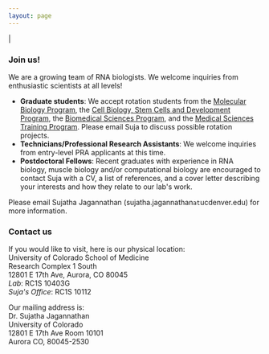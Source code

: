 ```yaml
---
layout: page
---
```

|

### Join us!
We are a growing team of RNA biologists. We welcome inquiries from enthusiastic scientists at all levels!

- <b>Graduate students</b>: We accept rotation students from the [Molecular Biology Program](http://www.ucdenver.edu/academics/colleges/medicalschool/programs/Molbio/Pages/Home.aspx), the [Cell Biology, Stem Cells and Development Program](http://www.ucdenver.edu/academics/colleges/medicalschool/programs/CSD/Program/Pages/default.aspx), the [Biomedical Sciences Program](http://www.ucdenver.edu/academics/colleges/Graduate-School/academic-programs/Biomedical/Pages/home.aspx), and the [Medical Sciences Training Program](http://www.ucdenver.edu/academics/colleges/medicalschool/education/degree_programs/mstp/Pages/MSTP.aspxp). Please email Suja to discuss possible rotation projects. <br>
- <b>Technicians/Professional Research Assistants</b>: We welcome inquiries from entry-level PRA applicants at this time. <br>
- <b>Postdoctoral Fellows</b>: Recent graduates with experience in RNA biology, muscle biology and/or computational biology are encouraged to contact Suja with a CV, a list of references, and a cover letter describing your interests and how they relate to our lab's work. <br>

Please email Sujatha Jagannathan (sujatha.jagannathan`at`ucdenver.edu) for more information. 

### Contact us
If you would like to visit, here is our physical location:  
University of Colorado School of Medicine   
Research Complex 1 South   
12801 E 17th Ave, Aurora, CO 80045   
*Lab*: RC1S 10403G    
*Suja's Office*: RC1S 10112    

Our mailing address is:   
Dr. Sujatha Jagannathan   
University of Colorado   
12801 E 17th Ave Room 10101   
Aurora CO, 80045-2530   
